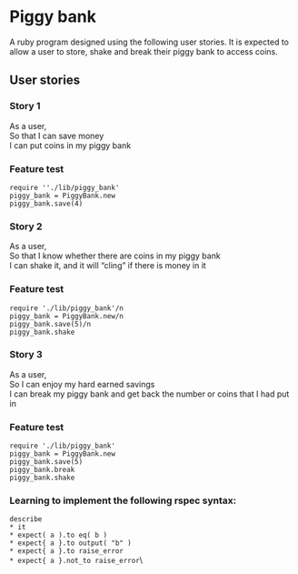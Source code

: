 # Piggy bank

A ruby program designed using the following user stories. It is expected to allow a user to store, shake and break their piggy bank to access coins.

## User stories

### Story 1

As a user,\
So that I can save money\
I can put coins in my piggy bank

### Feature test
```
require ''./lib/piggy_bank'
piggy_bank = PiggyBank.new
piggy_bank.save(4)
```

### Story 2

As a user,\
So that I know whether there are coins in my piggy bank\
I can shake it, and it will “cling” if there is money in it

### Feature test

```
require './lib/piggy_bank'/n
piggy_bank = PiggyBank.new/n
piggy_bank.save(5)/n
piggy_bank.shake
```

### Story 3

As a user,\
So I can enjoy my hard earned savings\
I can break my piggy bank and get back the number or coins that I had put in

### Feature test

```
require './lib/piggy_bank'
piggy_bank = PiggyBank.new
piggy_bank.save(5)
piggy_bank.break
piggy_bank.shake
```


### Learning to implement the following rspec syntax:

`describe`\
`* it` \
`* expect( a ).to eq( b )` \
`* expect{ a }.to output( "b" )`\
`* expect{ a }.to raise_error`\
`* expect{ a }.not_to raise_error`\
